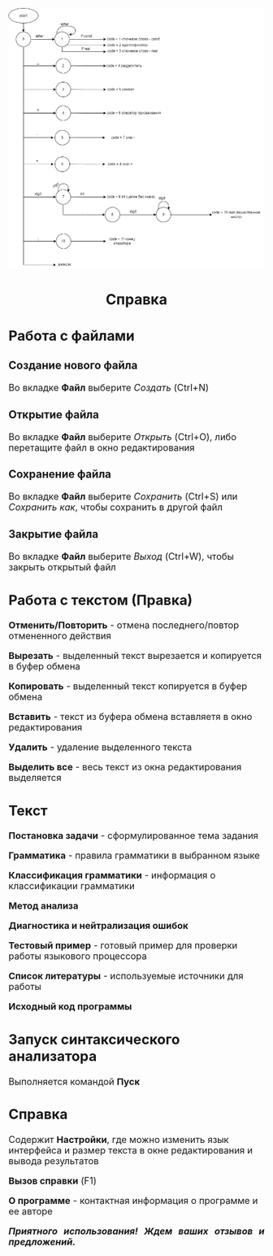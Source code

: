<!DOCTYPE html>
<html>
  <head>
<meta charset="UTF-8">
  </head>
  <body>
	  <p align="center">
 <img src="диаграмма.png" alt="qr"/>
</p>
    <h1 align=center>Справка</h1>
    <font size=4>
	<h2>Работа с файлами</h2>
	<h3>Создание нового файла</h3>
	<p>Во вкладке <b>Файл</b> выберите <i>Создать</i> (Ctrl+N)</p>
	<h3>Открытие файла</h3>
	<p>Во вкладке <b>Файл</b> выберите <i>Открыть</i> (Ctrl+O), либо перетащите файл в окно редактирования </p>
	<h3>Сохранение файла</h3>
	<p>Во вкладке <b>Файл</b> выберите <i>Сохранить</i> (Ctrl+S) или <i>Сохранить как</i>, чтобы сохранить в другой файл </p>
	<h3>Закрытие файла</h3>
	<p>Во вкладке <b>Файл</b> выберите <i>Выход</i> (Ctrl+W), чтобы закрыть открытый файл</p>
	<h2>Работа с текстом (Правка)</h2>	
<p><b>Отменить/Повторить</b> - отмена последнего/повтор отмененного действия</p>
<p><b>Вырезать</b> - выделенный текст вырезается и копируется в буфер обмена</p>
<p><b>Копировать</b> - выделенный текст копируется в буфер обмена</p>
<p><b>Вставить</b> - текст из буфера обмена вставляетя в окно редактирования</p>
<p><b>Удалить</b> - удаление выделенного текста</p>
<p><b>Выделить все</b> - весь текст из окна редактирования выделяется</p>
<h2>Текст</h2>	
<p><b>Постановка задачи</b> - сформулированное тема задания</p>
<p><b>Грамматика</b> - правила грамматики в выбранном языке </p>
<p><b>Классификация грамматики</b> - информация о классификации грамматики</p>
<p><b>Метод анализа</b></p>
<p><b>Диагностика и нейтрализация ошибок</b></p>
<p><b>Тестовый пример</b> - готовый пример для проверки работы языкового процессора</p>
<p><b>Список литературы</b> - используемые источники для работы</p>
<p><b>Исходный код программы</b> </p>
<h2>Запуск синтаксического анализатора</h2>
<p>Выполняется командой <b>Пуск</b> </p>
<h2>Справка</h2>
<p>Содержит <b>Настройки</b>, где можно изменить язык интерфейса и размер текста в окне редактирования и вывода результатов</p>
<p><b>Вызов справки</b> (F1)</p>
<p><b>О программе</b> - контактная информация о программе и ее авторе</p>
	<p align=justify><i><b>Приятного использования! Ждем ваших отзывов и предложений.</b></i></p>
</font>
</body>
</html>
